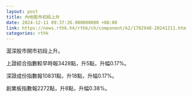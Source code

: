 ```yaml
---
layout: post
title: 內地股市初段上升
date: 2024-12-11 09:37:26.000000000 +08:00
link: https://news.rthk.hk/rthk/ch/component/k2/1782948-20241211.htm
categories: rthk
---
```


滬深股市開市初段上升。

上證綜合指數較早時報3428點，升5點，升幅0.17%。

深證成份指數報10831點，升18點，升幅0.17%。

創業板指數報2272點，升8點，升幅0.38%。

